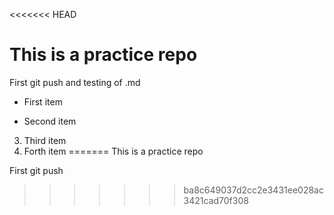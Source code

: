 <<<<<<< HEAD
# This is a practice repo

First git push and testing of .md

+ First item
* Second item
3. Third item
4. Forth item
=======
This is a practice repo

First git push
>>>>>>> ba8c649037d2cc2e3431ee028ac3421cad70f308
